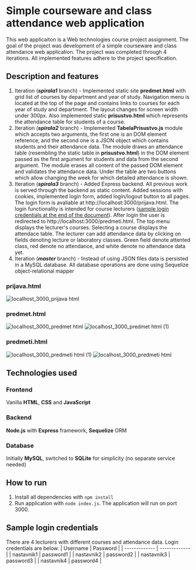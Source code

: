 # Simple courseware and class attendance web application
This web applicaiton is a Web technologies course project assignment. The goal of the project was development of a simple courseware and class attendance web application. The project was completed through 4 iterations. All implemented features adhere to the project specification.
## Description and features
1. Iteration (***spirala1*** branch) - Implemented static site **predmet.html** with grid list of courses by department and year of study. Navigation menu is located at the top of the page and contains links to courses for each year of study and department. The layout changes for screen width under 300px. Also implemented static **prisustvo.html** which represents the attendance table for students of a course.
2. Iteration (***spirala2*** branch) - Implemented **TabelaPrisustvo.js** module which accepts two arguments, the first one is an DOM element reference, and the second one is a JSON object which contains students and their attendance data. The module draws an attendance table (resembling the static table in **prisustvo.html**) in the DOM element passed as the first argument for students and data from the second argument. The module erases all content of the passed DOM element and validates the attendance data. Under the table are two buttons which allow changing the week for which detailed attendance is shown.
3. Iteration (***spirala3*** branch) - Added Express backend. All previous work is served through the backend as static content. Added sessions with cookies, implemented login form, added login/logout button to all pages. The login form is avaliable at http://localhost:3000/prijava.html. The login functionality is intended for course lecturers ([sample login credentials at the end of the document](#sample-login-credentials)). After login the user is redirected to http://localhost:3000/predmeti.html. The top menu displays the lecturer's courses. Selecting a course displays the attendace table. The lecturer can add attendance data by clicking on fields denoting lecture or laboratory classes. Green field denote attented class, red denote no attendance, and white denote no attendance data yet.
4. Iteration (***master*** branch) - Instead of using JSON files data is persisted in a MySQL database. All database operations are done using Sequelize object-relational mapper
### prijava.html
![localhost_3000_prijava html](https://github.com/eduvnjak/wt22p18004/assets/44235447/0a33df85-f45c-4192-ba24-b61e665cc9d2)
### predmet.html
![localhost_3000_predmet html](https://github.com/eduvnjak/wt22p18004/assets/44235447/fee9aa0c-7ebe-4b16-89b5-0bcb91d52a6e)
![localhost_3000_predmet html (1)](https://github.com/eduvnjak/wt22p18004/assets/44235447/28ce3d5d-56cd-4a36-8f88-83b51b7ccb40)

### predmeti.html
![localhost_3000_predmeti html (1)](https://github.com/eduvnjak/wt22p18004/assets/44235447/2f5cd325-f57f-49ca-8a9f-bc8fc701ec22)
![localhost_3000_predmeti html](https://github.com/eduvnjak/wt22p18004/assets/44235447/8f590213-314c-4aff-9c92-bb6c1d837f76)

## Technologies used
### Frontend
Vanilla **HTML**, **CSS** and **JavaScript**
### Backend
**Node.js** with **Express** framework, **Sequelize** ORM
### Database
Initially **MySQL**, switched to **SQLite** for simplicity (no separate service needed)
## How to run
1. Install all dependencies with ```npm install```
2. Run application with ```node index.js```. The application will run on port 3000.
## Sample login credentials
There are 4 lecturers with different courses and attendance data. Login credentials are below.
| Username  | Password |
| ------------- | ------------- |
| nastavnik1  | password1  |
| nastavnik2  | password2  |
| nastavnik3  | password3  |
| nastavnik4  | password4  |

